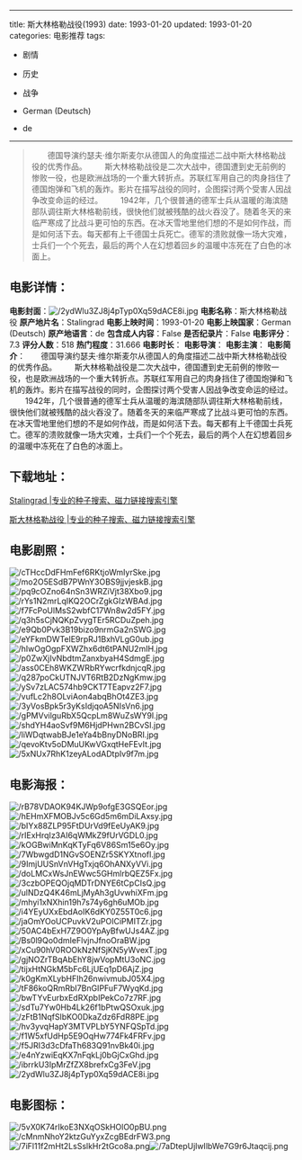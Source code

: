 
---
title: 斯大林格勒战役(1993)
date: 1993-01-20
updated: 1993-01-20
categories: 电影推荐
tags:
- 剧情
- 历史
- 战争

- German (Deutsch)
- de
---


> 　　德国导演约瑟夫·维尔斯麦尔从德国人的角度描述二战中斯大林格勒战役的优秀作品。  　　斯大林格勒战役是二次大战中，德国遭到史无前例的惨败一役，也是欧洲战场的一个重大转折点。苏联红军用自己的肉身挡住了德国炮弹和飞机的轰炸。影片在描写战役的同时，企图探讨两个受害人因战争改变命运的经过。  　　1942年，几个很普通的德军士兵从温暖的海滨随部队调往斯大林格勒前线，很快他们就被残酷的战火吞没了。随着冬天的来临严寒成了比战斗更可怕的东西。在冰天雪地里他们想的不是如何作战，而是如何活下去。每天都有上千德国士兵死亡。德军的溃败就像一场大灾难，士兵们一个个死去，最后的两个人在幻想着回乡的温暖中冻死在了白色的冰面上。

## **电影详情**：

**电影封面**：<img src="https://image.tmdb.org/t/p/w200/2ydWlu3ZJ8j4pTyp0Xq59dACE8i.jpg" alt="/2ydWlu3ZJ8j4pTyp0Xq59dACE8i.jpg" title="/2ydWlu3ZJ8j4pTyp0Xq59dACE8i.jpg">
**电影名称**：斯大林格勒战役
**原产地片名**：Stalingrad
**电影上映时间**：1993-01-20
**电影上映国家**：German (Deutsch)
**原产地语言**：de
**包含成人内容**：False
**是否纪录片**：False
**电影评分**：7.3
**评分人数**：518
**热门程度**：31.666
**电影时长**：
**电影导演**：
**电影主演**：
**电影简介**：　　德国导演约瑟夫·维尔斯麦尔从德国人的角度描述二战中斯大林格勒战役的优秀作品。  　　斯大林格勒战役是二次大战中，德国遭到史无前例的惨败一役，也是欧洲战场的一个重大转折点。苏联红军用自己的肉身挡住了德国炮弹和飞机的轰炸。影片在描写战役的同时，企图探讨两个受害人因战争改变命运的经过。  　　1942年，几个很普通的德军士兵从温暖的海滨随部队调往斯大林格勒前线，很快他们就被残酷的战火吞没了。随着冬天的来临严寒成了比战斗更可怕的东西。在冰天雪地里他们想的不是如何作战，而是如何活下去。每天都有上千德国士兵死亡。德军的溃败就像一场大灾难，士兵们一个个死去，最后的两个人在幻想着回乡的温暖中冻死在了白色的冰面上。

## **下载地址**：
[Stalingrad |专业的种子搜索、磁力链接搜索引擎](https://movie.amd794.com:2083/?search=Stalingrad&ordering=&mode=match_phrase&page_size=10&page=1)

[斯大林格勒战役 |专业的种子搜索、磁力链接搜索引擎](https://movie.amd794.com:2083/?search=%E6%96%AF%E5%A4%A7%E6%9E%97%E6%A0%BC%E5%8B%92%E6%88%98%E5%BD%B9&ordering=&mode=match_phrase&page_size=10&page=1)
 

## **电影剧照**：
<img src="https://image.tmdb.org/t/p/original/cTHccDdFHmFef6RKtjoWmIyrSke.jpg" alt="/cTHccDdFHmFef6RKtjoWmIyrSke.jpg" title="/cTHccDdFHmFef6RKtjoWmIyrSke.jpg"><img src="https://image.tmdb.org/t/p/original/mo2O5ESdB7PWnY3OBS9jjvjeskB.jpg" alt="/mo2O5ESdB7PWnY3OBS9jjvjeskB.jpg" title="/mo2O5ESdB7PWnY3OBS9jjvjeskB.jpg"><img src="https://image.tmdb.org/t/p/original/pq9cOZno64nSn3WRZiVjt38Xbo9.jpg" alt="/pq9cOZno64nSn3WRZiVjt38Xbo9.jpg" title="/pq9cOZno64nSn3WRZiVjt38Xbo9.jpg"><img src="https://image.tmdb.org/t/p/original/rYs1N2mrLqIKQ2OCrZgkGIzWBAd.jpg" alt="/rYs1N2mrLqIKQ2OCrZgkGIzWBAd.jpg" title="/rYs1N2mrLqIKQ2OCrZgkGIzWBAd.jpg"><img src="https://image.tmdb.org/t/p/original/f7FcPoUlMsS2wbfC17Wn8w2d5FY.jpg" alt="/f7FcPoUlMsS2wbfC17Wn8w2d5FY.jpg" title="/f7FcPoUlMsS2wbfC17Wn8w2d5FY.jpg"><img src="https://image.tmdb.org/t/p/original/q3h5sCjNQKpZvygTEr5RCDuZpeh.jpg" alt="/q3h5sCjNQKpZvygTEr5RCDuZpeh.jpg" title="/q3h5sCjNQKpZvygTEr5RCDuZpeh.jpg"><img src="https://image.tmdb.org/t/p/original/e9Qb0Pvk3B19bizo9nrmGa2nSWG.jpg" alt="/e9Qb0Pvk3B19bizo9nrmGa2nSWG.jpg" title="/e9Qb0Pvk3B19bizo9nrmGa2nSWG.jpg"><img src="https://image.tmdb.org/t/p/original/eYFkmDWTelE9rpRJ1BxhVLgG0ub.jpg" alt="/eYFkmDWTelE9rpRJ1BxhVLgG0ub.jpg" title="/eYFkmDWTelE9rpRJ1BxhVLgG0ub.jpg"><img src="https://image.tmdb.org/t/p/original/hIwOgOgpFXWZhx6dt6tPANU2mIH.jpg" alt="/hIwOgOgpFXWZhx6dt6tPANU2mIH.jpg" title="/hIwOgOgpFXWZhx6dt6tPANU2mIH.jpg"><img src="https://image.tmdb.org/t/p/original/p0ZwXjIvNbdtmZanxbyaH4SdmgE.jpg" alt="/p0ZwXjIvNbdtmZanxbyaH4SdmgE.jpg" title="/p0ZwXjIvNbdtmZanxbyaH4SdmgE.jpg"><img src="https://image.tmdb.org/t/p/original/ass0CEh8WKZWRbRYwcrfkdnjcqR.jpg" alt="/ass0CEh8WKZWRbRYwcrfkdnjcqR.jpg" title="/ass0CEh8WKZWRbRYwcrfkdnjcqR.jpg"><img src="https://image.tmdb.org/t/p/original/q287poCkUTNJVT6RtB2DzNgKmw.jpg" alt="/q287poCkUTNJVT6RtB2DzNgKmw.jpg" title="/q287poCkUTNJVT6RtB2DzNgKmw.jpg"><img src="https://image.tmdb.org/t/p/original/ySv7zLAC574hb9CKT7TEapvz2F7.jpg" alt="/ySv7zLAC574hb9CKT7TEapvz2F7.jpg" title="/ySv7zLAC574hb9CKT7TEapvz2F7.jpg"><img src="https://image.tmdb.org/t/p/original/vufLc2h8OLviAon4abqBhOt4ZE3.jpg" alt="/vufLc2h8OLviAon4abqBhOt4ZE3.jpg" title="/vufLc2h8OLviAon4abqBhOt4ZE3.jpg"><img src="https://image.tmdb.org/t/p/original/3yVosBpk5r3yKsIdjqoA5NIsVn6.jpg" alt="/3yVosBpk5r3yKsIdjqoA5NIsVn6.jpg" title="/3yVosBpk5r3yKsIdjqoA5NIsVn6.jpg"><img src="https://image.tmdb.org/t/p/original/gPMVvilguRbX5QcpLm8WuZsWY9I.jpg" alt="/gPMVvilguRbX5QcpLm8WuZsWY9I.jpg" title="/gPMVvilguRbX5QcpLm8WuZsWY9I.jpg"><img src="https://image.tmdb.org/t/p/original/shdYH4aoSvf9M6HjdPHwn2BCvSI.jpg" alt="/shdYH4aoSvf9M6HjdPHwn2BCvSI.jpg" title="/shdYH4aoSvf9M6HjdPHwn2BCvSI.jpg"><img src="https://image.tmdb.org/t/p/original/liWDqtwabBJe1eYa4bBnyDNoBRI.jpg" alt="/liWDqtwabBJe1eYa4bBnyDNoBRI.jpg" title="/liWDqtwabBJe1eYa4bBnyDNoBRI.jpg"><img src="https://image.tmdb.org/t/p/original/qevoKtv5oDMuUKwVGxqtHeFEvIt.jpg" alt="/qevoKtv5oDMuUKwVGxqtHeFEvIt.jpg" title="/qevoKtv5oDMuUKwVGxqtHeFEvIt.jpg"><img src="https://image.tmdb.org/t/p/original/5xNUx7RhK1zeyALodADtpIv9f7m.jpg" alt="/5xNUx7RhK1zeyALodADtpIv9f7m.jpg" title="/5xNUx7RhK1zeyALodADtpIv9f7m.jpg">

## **电影海报**：
<img src="https://image.tmdb.org/t/p/original/rB78VDAOK94KJWp9ofgE3GSQEor.jpg" alt="/rB78VDAOK94KJWp9ofgE3GSQEor.jpg" title="/rB78VDAOK94KJWp9ofgE3GSQEor.jpg"><img src="https://image.tmdb.org/t/p/original/hEHmXFMOBJv5c6Gd5m6mDiLAxsy.jpg" alt="/hEHmXFMOBJv5c6Gd5m6mDiLAxsy.jpg" title="/hEHmXFMOBJv5c6Gd5m6mDiLAxsy.jpg"><img src="https://image.tmdb.org/t/p/original/bIYx88ZLP95FtDUrVd9fEeUyAK9.jpg" alt="/bIYx88ZLP95FtDUrVd9fEeUyAK9.jpg" title="/bIYx88ZLP95FtDUrVd9fEeUyAK9.jpg"><img src="https://image.tmdb.org/t/p/original/rIExHrqIz3AI6qWMkZ9fUrVGDL0.jpg" alt="/rIExHrqIz3AI6qWMkZ9fUrVGDL0.jpg" title="/rIExHrqIz3AI6qWMkZ9fUrVGDL0.jpg"><img src="https://image.tmdb.org/t/p/original/kOGBwiMnKqKTyFq6V86Sm15e6Oy.jpg" alt="/kOGBwiMnKqKTyFq6V86Sm15e6Oy.jpg" title="/kOGBwiMnKqKTyFq6V86Sm15e6Oy.jpg"><img src="https://image.tmdb.org/t/p/original/7WbwgdD1NGvSOENZr5SKYXtnofl.jpg" alt="/7WbwgdD1NGvSOENZr5SKYXtnofl.jpg" title="/7WbwgdD1NGvSOENZr5SKYXtnofl.jpg"><img src="https://image.tmdb.org/t/p/original/9ImjUUSnVnVHgTxjq6OhANXyVVi.jpg" alt="/9ImjUUSnVnVHgTxjq6OhANXyVVi.jpg" title="/9ImjUUSnVnVHgTxjq6OhANXyVVi.jpg"><img src="https://image.tmdb.org/t/p/original/doLMCxWsJnEWwc5GHmlrbQEZ5Fx.jpg" alt="/doLMCxWsJnEWwc5GHmlrbQEZ5Fx.jpg" title="/doLMCxWsJnEWwc5GHmlrbQEZ5Fx.jpg"><img src="https://image.tmdb.org/t/p/original/3czbOPEQOjqMDTrDNYE6tCpCIsQ.jpg" alt="/3czbOPEQOjqMDTrDNYE6tCpCIsQ.jpg" title="/3czbOPEQOjqMDTrDNYE6tCpCIsQ.jpg"><img src="https://image.tmdb.org/t/p/original/ulNDzQ4K46mLjMyAh3gUvwhiXFm.jpg" alt="/ulNDzQ4K46mLjMyAh3gUvwhiXFm.jpg" title="/ulNDzQ4K46mLjMyAh3gUvwhiXFm.jpg"><img src="https://image.tmdb.org/t/p/original/mhyi1xNXhin19h7s74y6gh6uMOb.jpg" alt="/mhyi1xNXhin19h7s74y6gh6uMOb.jpg" title="/mhyi1xNXhin19h7s74y6gh6uMOb.jpg"><img src="https://image.tmdb.org/t/p/original/i4YEyUXxEbdAoIK6dKY0Z55T0c6.jpg" alt="/i4YEyUXxEbdAoIK6dKY0Z55T0c6.jpg" title="/i4YEyUXxEbdAoIK6dKY0Z55T0c6.jpg"><img src="https://image.tmdb.org/t/p/original/jaOmYOoUCPuvkV2uPOICiPMITZr.jpg" alt="/jaOmYOoUCPuvkV2uPOICiPMITZr.jpg" title="/jaOmYOoUCPuvkV2uPOICiPMITZr.jpg"><img src="https://image.tmdb.org/t/p/original/50AC4bExH7Z9O0YpAyBfwUJs4AZ.jpg" alt="/50AC4bExH7Z9O0YpAyBfwUJs4AZ.jpg" title="/50AC4bExH7Z9O0YpAyBfwUJs4AZ.jpg"><img src="https://image.tmdb.org/t/p/original/Bs0l9Qo0dmIeFlvjnJfnoOraBW.jpg" alt="/Bs0l9Qo0dmIeFlvjnJfnoOraBW.jpg" title="/Bs0l9Qo0dmIeFlvjnJfnoOraBW.jpg"><img src="https://image.tmdb.org/t/p/original/xCu90hV0ROOkNzNfSjKN5yWvexT.jpg" alt="/xCu90hV0ROOkNzNfSjKN5yWvexT.jpg" title="/xCu90hV0ROOkNzNfSjKN5yWvexT.jpg"><img src="https://image.tmdb.org/t/p/original/gjNOZrTBqAbEhY8jwVopMtU3oNC.jpg" alt="/gjNOZrTBqAbEhY8jwVopMtU3oNC.jpg" title="/gjNOZrTBqAbEhY8jwVopMtU3oNC.jpg"><img src="https://image.tmdb.org/t/p/original/tijxHtNGkM5bFc6LjUEq1pD6AjZ.jpg" alt="/tijxHtNGkM5bFc6LjUEq1pD6AjZ.jpg" title="/tijxHtNGkM5bFc6LjUEq1pD6AjZ.jpg"><img src="https://image.tmdb.org/t/p/original/k0gKmXLybHFIh26nwivmubJ05X4.jpg" alt="/k0gKmXLybHFIh26nwivmubJ05X4.jpg" title="/k0gKmXLybHFIh26nwivmubJ05X4.jpg"><img src="https://image.tmdb.org/t/p/original/tF86koQRmRbI7BnGIPFuF7WyqKd.jpg" alt="/tF86koQRmRbI7BnGIPFuF7WyqKd.jpg" title="/tF86koQRmRbI7BnGIPFuF7WyqKd.jpg"><img src="https://image.tmdb.org/t/p/original/bwTYvEurbxEdRXpbIPekCo7z7RF.jpg" alt="/bwTYvEurbxEdRXpbIPekCo7z7RF.jpg" title="/bwTYvEurbxEdRXpbIPekCo7z7RF.jpg"><img src="https://image.tmdb.org/t/p/original/sdTu7Yw0Hb4Lk26f1bPtwQSOxuk.jpg" alt="/sdTu7Yw0Hb4Lk26f1bPtwQSOxuk.jpg" title="/sdTu7Yw0Hb4Lk26f1bPtwQSOxuk.jpg"><img src="https://image.tmdb.org/t/p/original/zFtB1NqfSlbKO0DkaZdz6FdR8PE.jpg" alt="/zFtB1NqfSlbKO0DkaZdz6FdR8PE.jpg" title="/zFtB1NqfSlbKO0DkaZdz6FdR8PE.jpg"><img src="https://image.tmdb.org/t/p/original/hv3yvqHapY3MTVPLbY5YNFQSpTd.jpg" alt="/hv3yvqHapY3MTVPLbY5YNFQSpTd.jpg" title="/hv3yvqHapY3MTVPLbY5YNFQSpTd.jpg"><img src="https://image.tmdb.org/t/p/original/f1W5xfUdHp5E9OqHw774Fk4FRFv.jpg" alt="/f1W5xfUdHp5E9OqHw774Fk4FRFv.jpg" title="/f1W5xfUdHp5E9OqHw774Fk4FRFv.jpg"><img src="https://image.tmdb.org/t/p/original/f5JRI3d3cDfaTh683Q91nvBk40i.jpg" alt="/f5JRI3d3cDfaTh683Q91nvBk40i.jpg" title="/f5JRI3d3cDfaTh683Q91nvBk40i.jpg"><img src="https://image.tmdb.org/t/p/original/e4nYzwiEqKX7nFqkLj0bGjCxGhd.jpg" alt="/e4nYzwiEqKX7nFqkLj0bGjCxGhd.jpg" title="/e4nYzwiEqKX7nFqkLj0bGjCxGhd.jpg"><img src="https://image.tmdb.org/t/p/original/ibrrkU3IpMrZfZX8brefxCg3FeV.jpg" alt="/ibrrkU3IpMrZfZX8brefxCg3FeV.jpg" title="/ibrrkU3IpMrZfZX8brefxCg3FeV.jpg"><img src="https://image.tmdb.org/t/p/original/2ydWlu3ZJ8j4pTyp0Xq59dACE8i.jpg" alt="/2ydWlu3ZJ8j4pTyp0Xq59dACE8i.jpg" title="/2ydWlu3ZJ8j4pTyp0Xq59dACE8i.jpg">

## **电影图标**：
<img src="https://image.tmdb.org/t/p/original/5vX0K74rIkoE3NXqOSkHOlO0pBU.png" alt="/5vX0K74rIkoE3NXqOSkHOlO0pBU.png" title="/5vX0K74rIkoE3NXqOSkHOlO0pBU.png"><img src="https://image.tmdb.org/t/p/original/cMnmNhoY2ktzGuYyxZcgBEdrFW3.png" alt="/cMnmNhoY2ktzGuYyxZcgBEdrFW3.png" title="/cMnmNhoY2ktzGuYyxZcgBEdrFW3.png"><img src="https://image.tmdb.org/t/p/original/7iFl11f2mHt2LsSslkHr2tGco8a.png" alt="/7iFl11f2mHt2LsSslkHr2tGco8a.png" title="/7iFl11f2mHt2LsSslkHr2tGco8a.png"><img src="https://image.tmdb.org/t/p/original/7aDtepUjlwIlbWe7G9r6Jtaqcij.png" alt="/7aDtepUjlwIlbWe7G9r6Jtaqcij.png" title="/7aDtepUjlwIlbWe7G9r6Jtaqcij.png">
